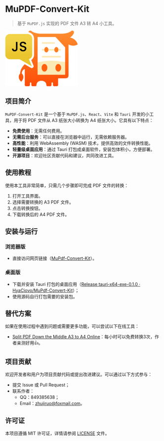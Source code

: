 # MuPDF-Convert-Kit

> 基于 `MuPDF.js` 实现的 PDF 文件 A3 转 A4 小工具。


<img src="./src/assets/sidebar-logo-dark.svg" alt="Sidebar Logo" style="height:180px;" />

## 项目简介

`MuPDF-Convert-Kit` 是一个基于 `MuPDF.js`、`React`、`Vite` 和 `Tauri` 开发的小工具，用于将 PDF 文件从 A3 纸张大小转换为 A4 纸张大小。它具有以下特点：

- **免费使用**：无需任何费用。
- **无需后台服务**：可以直接在浏览器中运行，无需依赖服务器。
- **高性能**：利用 WebAssembly (WASM) 技术，提供高效的文件转换性能。
- **轻量级桌面应用**：通过 Tauri 打包成桌面软件，安装包体积小，方便部署。
- **开源项目**：欢迎社区贡献代码和建议，共同改进工具。

## 使用教程

使用本工具非常简单，只需几个步骤即可完成 PDF 文件的转换：

1. 打开工具界面。
2. 选择需要转换的 A3 PDF 文件。
3. 点击转换按钮。
4. 下载转换后的 A4 PDF 文件。

## 安装与运行

### 浏览器版

- 直接访问网页链接（[MuPdf-Convert-Kit](https://mupdf-convert-kit.vercel.app/)）。

### 桌面版

- 下载并安装 Tauri 打包的桌面应用（[Release tauri-x64-exe-0.1.0 · HyaCiovo/MuPdf-Convert-Kit](https://github.com/HyaCiovo/MuPdf-Convert-Kit/releases/tag/tauri-x64-exe-0.1.0)）；
- 使用源码自行打包需要的安装包。

## 替代方案

如果在使用过程中遇到问题或需要更多功能，可以尝试以下在线工具：
- [Split PDF Down the Middle A3 to A4 Online](https://www.sejda.com/split-pdf-down-the-middle)：每小时可以免费转换3次，作者亲测好用👍。

## 项目贡献

欢迎开发者和用户为项目贡献代码或提出改进建议。可以通过以下方式参与：

- 提交 Issue 或 Pull Request；
- 联系作者：
  - QQ：849385638；
  - Email：zhujiruo@foxmail.com。

## 许可证

本项目遵循 MIT 许可证，详情请参阅 [LICENSE](./LICENSE) 文件。
